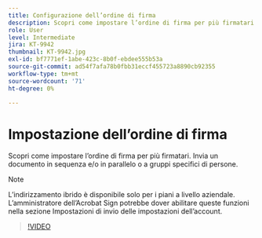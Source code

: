 ```yaml
---
title: Configurazione dell’ordine di firma
description: Scopri come impostare l’ordine di firma per più firmatari
role: User
level: Intermediate
jira: KT-9942
thumbnail: KT-9942.jpg
exl-id: bf7771ef-1abe-423c-8b0f-ebdee555b53a
source-git-commit: ad54f7afa78b0fbb31eccf455723a8890cb92355
workflow-type: tm+mt
source-wordcount: '71'
ht-degree: 0%

---
```


# Impostazione dell’ordine di firma

Scopri come impostare l’ordine di firma per più firmatari. Invia un documento in sequenza e/o in parallelo o a gruppi specifici di persone.

>[!NOTE]
>
>L’indirizzamento ibrido è disponibile solo per i piani a livello aziendale. L’amministratore dell’Acrobat Sign potrebbe dover abilitare queste funzioni nella sezione Impostazioni di invio delle impostazioni dell’account.

>[!VIDEO](https://video.tv.adobe.com/v/342249?quality=12&learn=on&hidetitle=true)
